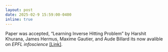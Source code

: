 ```yaml
---
layout: post
date: 2025-02-9 15:59:00-0400
inline: true
---
```


Paper was accepted, “Learning Inverse Hitting Problem” by Harshit Khurana, James Hermus, Maxime Gautier, and Aude Billard its now avalible on <em>EPFL infoscience</em>  <a href="https://infoscience.epfl.ch/entities/publication/9f313112-8cda-414f-a606-e8557703efc0/preprintdetails">[Link]</a>.